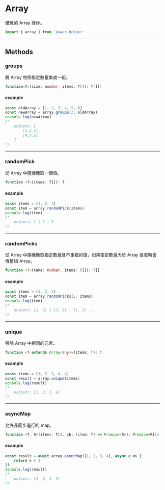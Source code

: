 # Array

優雅的 Array 操作。

```ts
import { array } from 'power-helper'
```

---

## Methods

### groups

將 Array 依照指定數量集成一組。

```ts
function<T>(size: number, items: T[]): T[][]
```

#### example

```ts
const oldArray = [1, 2, 3, 4, 5, 6]
const newArray = array.groups(3, oldArray)
console.log(newArray)
/*
    outputs: [
        [1,2,3],
        [4,5,6]
    ]
*/
```

---

### randomPick

從 Array 中隨機獲取一個值。

```ts
function <T>(items: T[]): T
```

#### example

```ts
const items = [1, 2, 3]
const item = array.randomPick(items)
console.log(item)
/*
    outputs: 1 | 2 | 3
*/
```

---

### randomPicks

從 Array 中隨機獲取指定數量且不重複的值，如果指定數量大於 Array 長度時會傳整組 Array。

```ts
function <T>(take: number, items: T[]): T[]
```

#### example

```ts
const items = [1, 2, 3]
const item = array.randomPicks(2, items)
console.log(item)
/*
    outputs: [1, 2] | [2, 3] | [1, 3] ...
*/
```

---

### unique

移除 Array 中相同的元素。

```ts
function <T extends Array<any>>(items: T): T
```

#### example

```ts
const items = [1, 2, 3, 4, 4]
const result = array.unique(items)
console.log(result)
/*
    outputs: [1, 2, 3, 4]
*/
```

---

### asyncMap

允許非同步進行的 map。

```ts
function <T, R>(items: T[], cb: (item: T) => Promise<R>): Promise<R[]>
```

#### example

```ts
const result = await array.asyncMap([1, 2, 3, 4], async e => {
    return e + 1
})
console.log(result)
/*
    outputs: [2, 3, 4, 5]
*/
```
